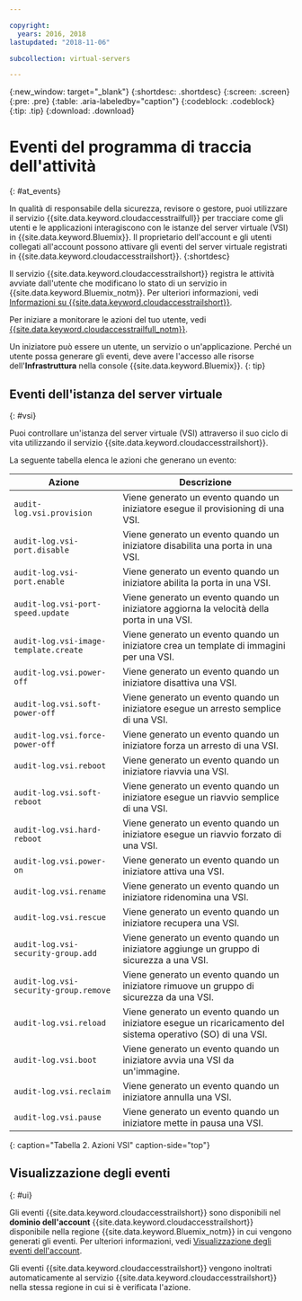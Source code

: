 ```yaml
---

copyright:
  years: 2016, 2018
lastupdated: "2018-11-06"

subcollection: virtual-servers

---
```


{:new_window: target="_blank"}
{:shortdesc: .shortdesc}
{:screen: .screen}
{:pre: .pre}
{:table: .aria-labeledby="caption"}
{:codeblock: .codeblock}
{:tip: .tip}
{:download: .download}


# Eventi del programma di traccia dell'attività
{: #at_events}

In qualità di responsabile della sicurezza, revisore o gestore, puoi utilizzare il servizio {{site.data.keyword.cloudaccesstrailfull}} per tracciare come gli utenti e le applicazioni interagiscono con
le istanze del server virtuale (VSI) in {{site.data.keyword.Bluemix}}. Il proprietario dell'account e gli utenti collegati
all'account possono attivare gli eventi del server virtuale registrati in {{site.data.keyword.cloudaccesstrailshort}}.
{:shortdesc}

Il servizio {{site.data.keyword.cloudaccesstrailshort}} registra le attività avviate dall'utente che modificano lo stato di un servizio in
{{site.data.keyword.Bluemix_notm}}. Per ulteriori informazioni, vedi
[Informazioni su {{site.data.keyword.cloudaccesstrailshort}}](/docs/services/cloud-activity-tracker?topic=cloud-activity-tracker-activity_tracker_ov#activity_tracker_ov ).

Per iniziare a monitorare le azioni del tuo utente, vedi
[{{site.data.keyword.cloudaccesstrailfull_notm}}](/docs/services/cloud-activity-tracker?topic=cloud-activity-tracker-getting-started-with-cla#getting-started-with-cla).

Un iniziatore può essere un utente, un servizio o un'applicazione. Perché un utente possa generare gli eventi, deve avere l'accesso alle risorse dell'**Infrastruttura** nella console {{site.data.keyword.Bluemix}}.
{: tip}

## Eventi dell'istanza del server virtuale
{: #vsi}

Puoi controllare un'istanza del server virtuale (VSI) attraverso il suo ciclo di vita utilizzando il servizio {{site.data.keyword.cloudaccesstrailshort}}.

La seguente tabella elenca le azioni che generano un evento:

| Azione | Descrizione |
|----------|---------|
| `audit-log.vsi.provision`             | Viene generato un evento quando un iniziatore esegue il provisioning di una VSI.  |
| `audit-log.vsi-port.disable`          | Viene generato un evento quando un iniziatore disabilita una porta in una VSI. |
| `audit-log.vsi-port.enable`           | Viene generato un evento quando un iniziatore abilita la porta in una VSI. |
| `audit-log.vsi-port-speed.update`     | Viene generato un evento quando un iniziatore aggiorna la velocità della porta in una VSI. |
| `audit-log.vsi-image-template.create` | Viene generato un evento quando un iniziatore crea un template di immagini per una VSI.  |
| `audit-log.vsi.power-off`             | Viene generato un evento quando un iniziatore disattiva una VSI.  |
| `audit-log.vsi.soft-power-off`        | Viene generato un evento quando un iniziatore esegue un arresto semplice di una VSI. |
| `audit-log.vsi.force-power-off`       | Viene generato un evento quando un iniziatore forza un arresto di una VSI. |
| `audit-log.vsi.reboot`                | Viene generato un evento quando un iniziatore riavvia una VSI. |
| `audit-log.vsi.soft-reboot`           | Viene generato un evento quando un iniziatore esegue un riavvio semplice di una VSI. |
| `audit-log.vsi.hard-reboot`           | Viene generato un evento quando un iniziatore esegue un riavvio forzato di una VSI. |
| `audit-log.vsi.power-on`              | Viene generato un evento quando un iniziatore attiva una VSI. |
| `audit-log.vsi.rename`                | Viene generato un evento quando un iniziatore ridenomina una VSI. |
| `audit-log.vsi.rescue`                | Viene generato un evento quando un iniziatore recupera una VSI. |
| `audit-log.vsi-security-group.add`    | Viene generato un evento quando un iniziatore aggiunge un gruppo di sicurezza a una VSI. |
| `audit-log.vsi-security-group.remove` | Viene generato un evento quando un iniziatore rimuove un gruppo di sicurezza da una VSI. |
| `audit-log.vsi.reload`                | Viene generato un evento quando un iniziatore esegue un ricaricamento del sistema operativo (SO) di una VSI. |
| `audit-log.vsi.boot`                  | Viene generato un evento quando un iniziatore avvia una VSI da un'immagine. |
| `audit-log.vsi.reclaim`               | Viene generato un evento quando un iniziatore annulla una VSI. |
| `audit-log.vsi.pause`                 | Viene generato un evento quando un iniziatore mette in pausa una VSI. |
{: caption="Tabella 2. Azioni VSI" caption-side="top"}



## Visualizzazione degli eventi
{: #ui}

Gli eventi {{site.data.keyword.cloudaccesstrailshort}} sono disponibili nel **dominio dell'account** {{site.data.keyword.cloudaccesstrailshort}}
disponibile nella regione {{site.data.keyword.Bluemix_notm}} in cui vengono generati gli eventi. Per ulteriori informazioni, vedi [Visualizzazione degli eventi
dell'account](/docs/services/cloud-activity-tracker/how-to/manage-events-ui?topic=cloud-activity-tracker-view_acc_events#account_events).

Gli eventi {{site.data.keyword.cloudaccesstrailshort}} vengono inoltrati automaticamente al servizio {{site.data.keyword.cloudaccesstrailshort}}
nella stessa regione in cui si è verificata l'azione.
